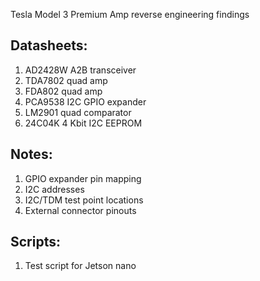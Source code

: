 Tesla Model 3 Premium Amp reverse engineering findings

## Datasheets:
1. AD2428W A2B transceiver
2. TDA7802 quad amp
3. FDA802 quad amp
4. PCA9538 I2C GPIO expander
5. LM2901 quad comparator
6. 24C04K 4 Kbit I2C EEPROM

## Notes:
1. GPIO expander pin mapping
2. I2C addresses
3. I2C/TDM test point locations
4. External connector pinouts

## Scripts:
1. Test script for Jetson nano 
